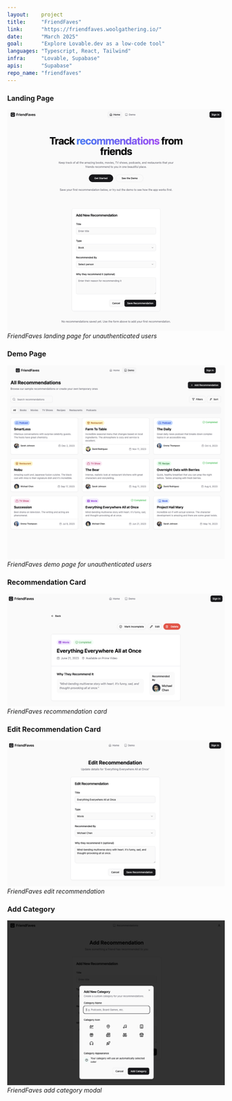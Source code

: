 ```yaml
---
layout:    project
title:     "FriendFaves"
link:      "https://friendfaves.woolgathering.io/"
date:      "March 2025"
goal:      "Explore Lovable.dev as a low-code tool"
languages: "Typescript, React, Tailwind"
infra:     "Lovable, Supabase"
apis:      "Supabase"
repo_name: "friendfaves"
---
```


### Landing Page

![FriendFaves landing page](../assets/2025-03-26-friendfaves-landing.png)
*FriendFaves landing page for unauthenticated users*

### Demo Page

![FriendFaves demo page](../assets/2025-03-26-friendfaves-demo.png)
*FriendFaves demo page for unauthenticated users*

### Recommendation Card

![FriendFaves recommendation card](../assets/2025-03-26-friendfaves-card.png)
*FriendFaves recommendation card*

### Edit Recommendation Card

![FriendFaves edit recommendation](../assets/2025-03-26-friendfaves-edit.png)
*FriendFaves edit recommendation*

### Add Category

![FriendFaves add category modal](../assets/2025-03-26-friendfaves-add-category.png)
*FriendFaves add category modal*
